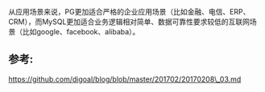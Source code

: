 从应用场景来说，PG更加适合严格的企业应用场景（比如金融、电信、ERP、CRM），而MySQL更加适合业务逻辑相对简单、数据可靠性要求较低的互联网场景（比如google、facebook、alibaba）。

## 参考:

https://github.com/digoal/blog/blob/master/201702/20170208\_03.md



